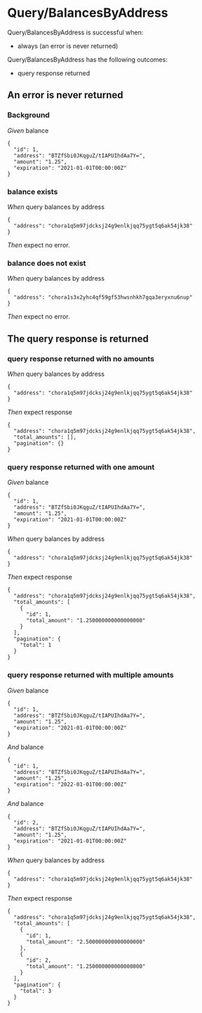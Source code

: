 # Query/BalancesByAddress

Query/BalancesByAddress is successful when:
  - always (an error is never returned)

  Query/BalancesByAddress has the following outcomes:
  - query response returned

## An error is never returned

### Background

_Given_ balance

```
{
  "id": 1,
  "address": "BTZfSbi0JKqguZ/tIAPUIhdAa7Y=",
  "amount": "1.25",
  "expiration": "2021-01-01T00:00:00Z"
}
```

### balance exists

_When_ query balances by address

```
{
  "address": "chora1q5m97jdcksj24g9enlkjqq75ygt5q6ak54jk38"
}
```

_Then_ expect no error.

### balance does not exist

_When_ query balances by address

```
{
  "address": "chora1s3x2yhc4qf59gf53hwsnhkh7gqa3eryxnu6nup"
}
```

_Then_ expect no error.

## The query response is returned

### query response returned with no amounts

_When_ query balances by address

```
{
  "address": "chora1q5m97jdcksj24g9enlkjqq75ygt5q6ak54jk38"
}
```

_Then_ expect response

```
{
  "address": "chora1q5m97jdcksj24g9enlkjqq75ygt5q6ak54jk38",
  "total_amounts": [],
  "pagination": {}
}
```

### query response returned with one amount

_Given_ balance

```
{
  "id": 1,
  "address": "BTZfSbi0JKqguZ/tIAPUIhdAa7Y=",
  "amount": "1.25",
  "expiration": "2021-01-01T00:00:00Z"
}
```

_When_ query balances by address

```
{
  "address": "chora1q5m97jdcksj24g9enlkjqq75ygt5q6ak54jk38"
}
```

_Then_ expect response

```
{
  "address": "chora1q5m97jdcksj24g9enlkjqq75ygt5q6ak54jk38",
  "total_amounts": [
    {
      "id": 1,
      "total_amount": "1.250000000000000000"
    }
  ],
  "pagination": {
    "total": 1
  }
}
```

### query response returned with multiple amounts

_Given_ balance

```
{
  "id": 1,
  "address": "BTZfSbi0JKqguZ/tIAPUIhdAa7Y=",
  "amount": "1.25",
  "expiration": "2021-01-01T00:00:00Z"
}
```

_And_ balance

```
{
  "id": 1,
  "address": "BTZfSbi0JKqguZ/tIAPUIhdAa7Y=",
  "amount": "1.25",
  "expiration": "2022-01-01T00:00:00Z"
}
```

_And_ balance

```
{
  "id": 2,
  "address": "BTZfSbi0JKqguZ/tIAPUIhdAa7Y=",
  "amount": "1.25",
  "expiration": "2021-01-01T00:00:00Z"
}
```

_When_ query balances by address

```
{
  "address": "chora1q5m97jdcksj24g9enlkjqq75ygt5q6ak54jk38"
}
```

_Then_ expect response

```
{
  "address": "chora1q5m97jdcksj24g9enlkjqq75ygt5q6ak54jk38",
  "total_amounts": [
    {
      "id": 1,
      "total_amount": "2.500000000000000000"
    },
    {
      "id": 2,
      "total_amount": "1.250000000000000000"
    }
  ],
  "pagination": {
    "total": 3
  }
}
```
